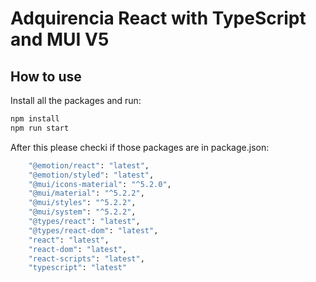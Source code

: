 # Adquirencia React with TypeScript and MUI V5

## How to use


<!-- #default-branch-switch -->

Install all the packages and run:

```sh
npm install
npm run start
```

After this please checki if those packages are in package.json:

```sh
    "@emotion/react": "latest",
    "@emotion/styled": "latest",
    "@mui/icons-material": "^5.2.0",
    "@mui/material": "^5.2.2",
    "@mui/styles": "^5.2.2",
    "@mui/system": "^5.2.2",
    "@types/react": "latest",
    "@types/react-dom": "latest",
    "react": "latest",
    "react-dom": "latest",
    "react-scripts": "latest",
    "typescript": "latest"
```